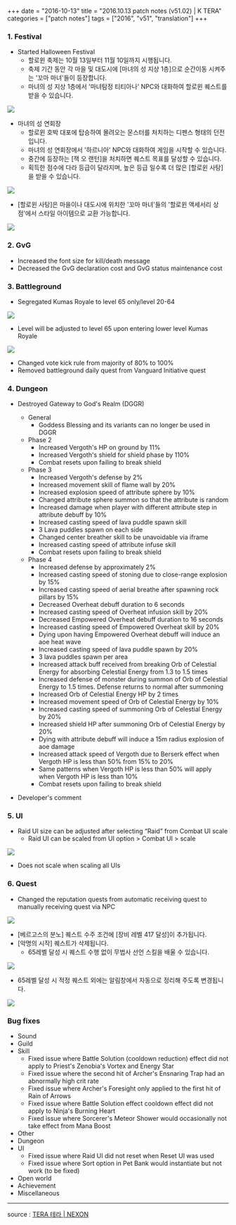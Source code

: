+++
date = "2016-10-13"
title = "2016.10.13 patch notes (v51.02) | K TERA"
categories = ["patch notes"]
tags = ["2016", "v51", "translation"]
+++

### 1. Festival
- Started Halloween Festival
  - 할로윈 축제는 10월 13일부터 11월 10일까지 시행됩니다.
  - 축제 기간 동안 각 마을 및 대도시에 [마녀의 성 지상 1층]으로 순간이동 시켜주는 '꼬마 마녀'들이 등장합니다.
  - 마녀의 성 지상 1층에서 '마녀탐정 티티아나' NPC와 대화하여 할로윈 퀘스트를 받을 수 있습니다.

![](https://seraphinush-gaming.github.io/mysterium/images/patch/v51-02_1.png)

  - 마녀의 성 연회장
    - 할로윈 호박 대포에 탑승하여 몰려오는 몬스터를 처치하는 디펜스 형태의 던전입니다.
    - 마녀의 성 연회장에서 '하르니아' NPC와 대화하여 게임을 시작할 수 있습니다.
    - 중간에 등장하는 [잭 오 랜턴]을 처치하면 퀘스트 목표를 달성할 수 있습니다.
    - 획득한 점수에 다라 등급이 달라지며, 높은 등급 일수록 더 많은 [할로윈 사탕]을 받을 수 있습니다.

![](https://seraphinush-gaming.github.io/mysterium/images/patch/v51-02_2.png)

  - [할로윈 사탕]은 마을이나 대도시에 위치한 '꼬마 마녀'들의 '할로윈 액세서리 상점'에서 스타일 아이템으로 교환 가능합니다.

![](https://seraphinush-gaming.github.io/mysterium/images/patch/v51-02_3.png)

### 2. GvG
- Increased the font size for kill/death message
- Decreased the GvG declaration cost and GvG status maintenance cost

### 3. Battleground
- Segregated Kumas Royale to level 65 only/level 20-64

![](https://seraphinush-gaming.github.io/mysterium/images/patch/v51-02_4.png)

  - Level will be adjusted to level 65 upon entering lower level Kumas Royale

![](https://seraphinush-gaming.github.io/mysterium/images/patch/v51-02_5.png)

- Changed vote kick rule from majority of 80% to 100%
- Removed battleground daily quest from Vanguard Initiative quest

### 4. Dungeon
- Destroyed Gateway to God's Realm (DGGR)
  - General
    - Goddess Blessing and its variants can no longer be used in DGGR
  - Phase 2
    - Increased Vergoth's HP on ground by 11%
    - Increased Vergoth's shield for shield phase by 110%
    - Combat resets upon failing to break shield
  - Phase 3
    - Increased Vergoth's defense by 2%
    - Increased movement skill of flame wall by 20%
    - Increased explosion speed of attribute sphere by 10%
    - Changed attribute sphere summon so that the attribute is random
    - Increased damage when player with different attribute step in attribute debuff by 10%
    - Increased casting speed of lava puddle spawn skill
    - 3 Lava puddles spawn on each side
    - Changed center breather skill to be unavoidable via iframe
    - Increased casting speed of attribute infuse skill
    - Combat resets upon failing to break shield
  - Phase 4
    - Increased defense by approximately 2%
    - Increased casting speed of stoning due to close-range explosion by 15%
    - Increased casting speed of aerial breathe after spawning rock pillars by 15%
    - Decreased Overheat debuff duration to 6 seconds
    - Increased casting speed of Overheat infusion skill by 20%
    - Decreased Empowered Overheat debuff duration to 16 seconds
    - Increased casting speed of Empowered Overheat skill by 20%
    - Dying upon having Empowered Overheat debuff will induce an aoe heat wave
    - Increased casting speed of lava puddle spawn by 20%
    - 3 lava puddles spawn per area
    - Increased attack buff received from breaking Orb of Celestial Energy for absorbing Celestial Energy from 1.3 to 1.5 times
    - Increased defense of monster during summon of Orb of Celestial Energy to 1.5 times. Defense returns to normal after summoning
    - Increased Orb of Celestial Energy HP by 2 times
    - Increased movement speed of Orb of Celestial Energy by 10%
    - Increased casting speed of summoning Orb of Celestial Energy by 20%
    - Increased shield HP after summoning Orb of Celestial Energy by 20%
    - Dying with attribute debuff will induce a 15m radius explosion of aoe damage
    - Increased attack speed of Vergoth due to Berserk effect when Vergoth HP is less than 50% from 15% to 20%
    - Same patterns when Vergoth HP is less than 50% will apply when Vergoth HP is less than 10%
    - Combat resets upon failing to break shield

- Developer's comment

### 5. UI
- Raid UI size can be adjusted after selecting “Raid” from Combat UI scale
  - Raid UI can be scaled from UI option > Combat UI > scale

![](https://seraphinush-gaming.github.io/mysterium/images/patch/v51-02_6.png)

  - Does not scale when scaling all UIs

### 6. Quest
- Changed the reputation quests from automatic receiving quest to manually receiving quest via NPC

![](https://seraphinush-gaming.github.io/mysterium/images/patch/v51-02_7.png)

- [베르고스의 분노] 퀘스트 수주 조건에 [장비 레벨 417 달성]이 추가됩니다.
- [악명의 시작] 퀘스트가 삭제됩니다.
  - 65레벨 달성 시 퀘스트 수행 없이 무법사 선언 스킬을 배울 수 있습니다.

![](https://seraphinush-gaming.github.io/mysterium/images/patch/v51-02_8.png)

- 65레벨 달성 시 적정 퀘스트 외에는 알림창에서 자동으로 정리해 주도록 변경됩니다.

![](https://seraphinush-gaming.github.io/mysterium/images/patch/v51-02_9.png)

### Bug fixes
- Sound
- Guild
- Skill
  - Fixed issue where Battle Solution (cooldown reduction) effect did not apply to Priest's Zenobia's Vortex and Energy Star
  - Fixed issue where the second hit of Archer's Ensnaring Trap had an abnormally high crit rate
  - Fixed issue where Archer's Foresight only applied to the first hit of Rain of Arrows
  - Fixed issue where Battle Solution effect cooldown effect did not apply to Ninja's Burning Heart
  - Fixed issue where Sorcerer's Meteor Shower would occasionally not take effect from Mana Boost
- Other
- Dungeon
- UI
  - Fixed issue where Raid UI did not reset when Reset UI was used
  - Fixed issue where Sort option in Pet Bank would instantiate but not work (to be fixed)
- Open world
- Achievement
- Miscellaneous

----

source : [TERA 테라 | NEXON](http://tera.nexon.com/news/update/view.aspx?n4articlesn=)
